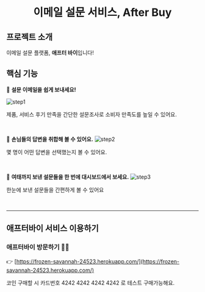 <div align="center">
<h1> 이메일 설문 서비스, After Buy </h1>
</div>

## 프로젝트 소개

이메일 설문 플랫폼, **애프터 바이**입니다!

## 핵심 기능

🚀 **설문 이메일을 쉽게 보내세요!**

![step1](https://user-images.githubusercontent.com/95601342/236827365-c592677d-5eba-4251-a591-50a61f678958.jpg)


제품, 서비스 후기 만족을 간단한 설문조사로 소비자 만족도를 높일 수 있어요.

<br>

🚀 **손님들의 답변을 취합해 볼 수 있어요.**
![step2](https://user-images.githubusercontent.com/95601342/236827475-8005c7ed-817f-40a1-9633-bb4727fbed89.jpg)

몇 명이 어떤 답변을 선택했는지 볼 수 있어요.

<br>

🚀 **여태까지 보낸 설문들을 한 번에 대시보드에서 보세요.**
![step3](https://user-images.githubusercontent.com/95601342/236827458-06d55bc9-2771-414a-b87c-672160a6ccb0.jpg)


한눈에 보낸 설문들을 간편하게 볼 수 있어요

<br>


---

## 애프터바이 서비스 이용하기

### 애프터바이 방문하기 🏃🏻

👉 [https://frozen-savannah-24523.herokuapp.com/](https://frozen-savannah-24523.herokuapp.com/)

코인 구매할 시 카드번호 4242 4242 4242 4242 로 테스트 구매가능해요.
